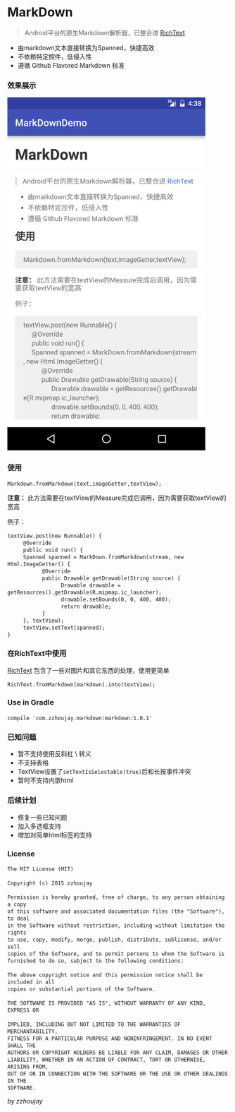 # MarkDown

> Android平台的原生Markdown解析器，已整合进 [RichText](https://github.com/zzhoujay/RichText)

* 由markdown文本直接转换为Spanned，快捷高效
* 不依赖特定控件，低侵入性
* 遵循 Github Flavored Markdown 标准

### 效果展示

![效果图](image/img1.jpg)

### 使用

```
Markdown.fromMarkdown(text,imageGetter,textView);
```
**注意：** 此方法需要在textView的Measure完成后调用，因为需要获取textView的宽高

例子：
```
textView.post(new Runnable() {
     @Override
     public void run() {
     Spanned spanned = MarkDown.fromMarkdown(stream, new Html.ImageGetter() {
           @Override
           public Drawable getDrawable(String source) {
                 Drawable drawable = getResources().getDrawable(R.mipmap.ic_launcher);
                 drawable.setBounds(0, 0, 400, 400);
                 return drawable;
           }
     }, textView);
     textView.setText(spanned);
}
```

### 在RichText中使用

[RichText](https://github.com/zzhoujay/RichText) 包含了一些对图片和其它东西的处理，使用更简单
```
RichText.fromMarkdown(markdown).into(textView);
```

### Use in Gradle

`compile 'com.zzhoujay.markdown:markdown:1.0.1'`


### 已知问题

* 暂不支持使用反斜杠 \\ 转义
* 不支持表格
* TextView设置了`setTextIsSelectable(true)`后和长按事件冲突
* 暂时不支持内嵌html


### 后续计划

* 修复一些已知问题
* 加入多选框支持
* 增加对简单html标签的支持

### License

```
The MIT License (MIT)

Copyright (c) 2015 zzhoujay

Permission is hereby granted, free of charge, to any person obtaining a copy
of this software and associated documentation files (the "Software"), to deal
in the Software without restriction, including without limitation the rights
to use, copy, modify, merge, publish, distribute, sublicense, and/or sell
copies of the Software, and to permit persons to whom the Software is
furnished to do so, subject to the following conditions:

The above copyright notice and this permission notice shall be included in all
copies or substantial portions of the Software.

THE SOFTWARE IS PROVIDED "AS IS", WITHOUT WARRANTY OF ANY KIND, EXPRESS OR

IMPLIED, INCLUDING BUT NOT LIMITED TO THE WARRANTIES OF MERCHANTABILITY,
FITNESS FOR A PARTICULAR PURPOSE AND NONINFRINGEMENT. IN NO EVENT SHALL THE
AUTHORS OR COPYRIGHT HOLDERS BE LIABLE FOR ANY CLAIM, DAMAGES OR OTHER
LIABILITY, WHETHER IN AN ACTION OF CONTRACT, TORT OR OTHERWISE, ARISING FROM,
OUT OF OR IN CONNECTION WITH THE SOFTWARE OR THE USE OR OTHER DEALINGS IN THE
SOFTWARE.
```

_by zzhoujay_
